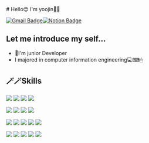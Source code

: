 <div aligen=center>
# Hello😊 I'm yoojin🍋🍋 

[![Gmail Badge](https://img.shields.io/badge/Gmail-D14836?style=flat&logo=Gmail&logoColor=white)](mailto:sonamu5264@gmail.com)[![Notion Badge](https://img.shields.io/badge/Notion-000000?style=flat&logo=Notion&logoColor=white)](www.notion.so/ujinsworkspace)



##  Let me introduce my self...
- 🌱I'm junior Developer
- I majored in computer information engineering💻⌨🖱

## 🪄🪄Skills
  <img src="https://img.shields.io/badge/java-007396?style=for-the-badge&logo=java&logoColor=white">   <img src="https://img.shields.io/badge/Android-3DDC84?style=for-the-badge&logo=Android&logoColor=white">   <img src="https://img.shields.io/badge/Spring-6DB33F?style=for-the-badge&logo=spring&logoColor=white">   <img src="https://img.shields.io/badge/Spring Boot-6DB33F?style=for-the-badge&logo=Spring Boot&logoColor=white">
  
  <img src="https://img.shields.io/badge/Python-3776AB?style=for-the-badge&logo=Python&logoColor=white">   <img src="https://img.shields.io/badge/Django-092E20?style=for-the-badge&logo=django&logoColor=white">   <img src="https://img.shields.io/badge/Jupyter-F37626?style=for-the-badge&logo=Jupyter&logoColor=white">   <img src="https://img.shields.io/badge/ScikitLearn-F7931E?style=for-the-badge&logo=scikitlearn&logoColor=white">   

  <img src="https://img.shields.io/badge/javascript-F7DF1E?style=for-the-badge&logo=javascript&logoColor=black">   <img src="https://img.shields.io/badge/html5-E34F26?style=for-the-badge&logo=html5&logoColor=white">   <img src="https://img.shields.io/badge/css-1572B6?style=for-the-badge&logo=css3&logoColor=white">   <img src="https://img.shields.io/badge/jquery-0769AD?style=for-the-badge&logo=jquery&logoColor=white">     <img src="https://img.shields.io/badge/bootstrap-7952B3?style=for-the-badge&logo=bootstrap&logoColor=white">

  <img src="https://img.shields.io/badge/mysql-4479A1?style=for-the-badge&logo=mysql&logoColor=white">   <img src="https://img.shields.io/badge/mariaDB-003545?style=for-the-badge&logo=mariaDB&logoColor=white">   <img src="https://img.shields.io/badge/firebase-FFCA28?style=for-the-badge&logo=firebase&logoColor=white">   <img src="https://img.shields.io/badge/PostgreSQL-4169E1?style=for-the-badge&logo=PostgreSQL&logoColor=white">   <img src="https://img.shields.io/badge/Apache Cassandra-1287B1?style=for-the-badge&logo=Apache Cassandra&logoColor=white">

</div>
